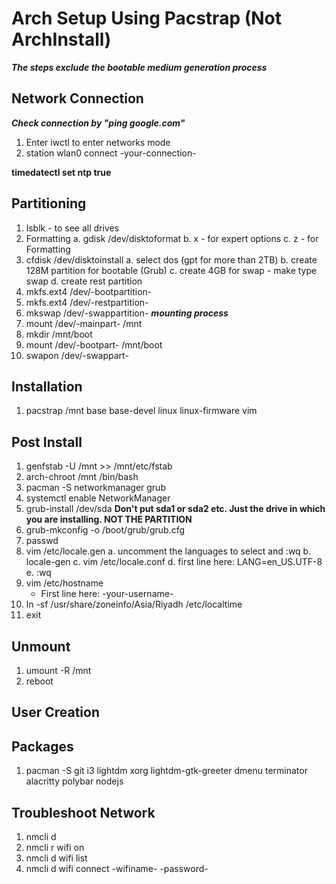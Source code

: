 # Arch Setup Using Pacstrap (Not ArchInstall)
***The steps exclude the bootable medium generation process***

## Network Connection
***Check connection by "ping google.com"***
1. Enter iwctl to enter networks mode 
2. station wlan0 connect -your-connection-

**timedatectl set ntp true**

## Partitioning
1. lsblk - to see all drives
2. Formatting
    a. gdisk /dev/disktoformat
    b. x - for expert options 
    c. z - for Formatting
3. cfdisk /dev/disktoinstall
    a. select dos (gpt for more than 2TB)
    b. create 128M partition for bootable (Grub)
    c. create 4GB for swap - make type swap
    d. create rest partition
4. mkfs.ext4 /dev/-bootpartition-
5. mkfs.ext4 /dev/-restpartition-
6. mkswap /dev/-swappartition-
***mounting process***
7. mount /dev/-mainpart- /mnt
8. mkdir /mnt/boot
9. mount /dev/-bootpart- /mnt/boot
10. swapon /dev/-swappart-

## Installation
1. pacstrap /mnt base base-devel linux linux-firmware vim

## Post Install
1. genfstab -U /mnt >> /mnt/etc/fstab
2. arch-chroot /mnt /bin/bash
3. pacman -S networkmanager grub
4. systemctl enable NetworkManager
5. grub-install /dev/sda **Don't put sda1 or sda2 etc. Just the drive in which you are installing. NOT THE PARTITION**
6. grub-mkconfig -o /boot/grub/grub.cfg
7. passwd
8. vim /etc/locale.gen
    a. uncomment the languages to select and :wq
    b. locale-gen
    c. vim /etc/locale.conf 
    d. first line here: LANG=en_US.UTF-8
    e. :wq
9. vim /etc/hostname
    - First line here: -your-username-
10. ln -sf /usr/share/zoneinfo/Asia/Riyadh /etc/localtime
11. exit

## Unmount
1. umount -R /mnt
2. reboot

## User Creation


## Packages
1. pacman -S git i3 lightdm xorg lightdm-gtk-greeter dmenu terminator alacritty polybar nodejs

## Troubleshoot Network
1. nmcli d
2. nmcli r wifi on
3. nmcli d wifi list
4. nmcli d wifi connect -wifiname- -password-





